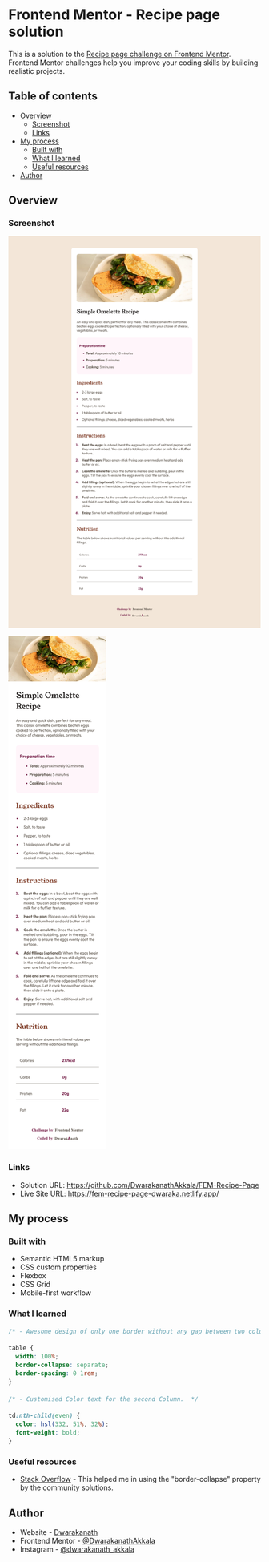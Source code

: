 # Frontend Mentor - Recipe page solution

This is a solution to the [Recipe page challenge on Frontend Mentor](https://www.frontendmentor.io/challenges/recipe-page-KiTsR8QQKm). Frontend Mentor challenges help you improve your coding skills by building realistic projects.

## Table of contents

- [Overview](#overview)
  - [Screenshot](#screenshot)
  - [Links](#links)
- [My process](#my-process)
  - [Built with](#built-with)
  - [What I learned](#what-i-learned)
  - [Useful resources](#useful-resources)
- [Author](#author)

## Overview

### Screenshot

![Preview](./assets/work-previews/desktop-preview.png)

![Mobile-Preview](./assets/work-previews/mobile-preview.png)

### Links

- Solution URL: https://github.com/DwarakanathAkkala/FEM-Recipe-Page
- Live Site URL: https://fem-recipe-page-dwaraka.netlify.app/

## My process

### Built with

- Semantic HTML5 markup
- CSS custom properties
- Flexbox
- CSS Grid
- Mobile-first workflow

### What I learned

```css
/* - Awesome design of only one border without any gap between two columns is possible by the below "border-collapse" property. */

table {
  width: 100%;
  border-collapse: separate;
  border-spacing: 0 1rem;
}

/* - Customised Color text for the second Column.  */

td:nth-child(even) {
  color: hsl(332, 51%, 32%);
  font-weight: bold;
}
```

### Useful resources

- [Stack Overflow](https://stackoverflow.com/) - This helped me in using the "border-collapse" property by the community solutions.

## Author

- Website - [Dwarakanath](https://dwarakanath-akkala.netlify.app/)
- Frontend Mentor - [@DwarakanathAkkala](https://www.frontendmentor.io/profile/DwarakanathAkkala)
- Instagram - [@dwarakanath_akkala](https://www.instagram.com/dwarakanath_akkala/)

